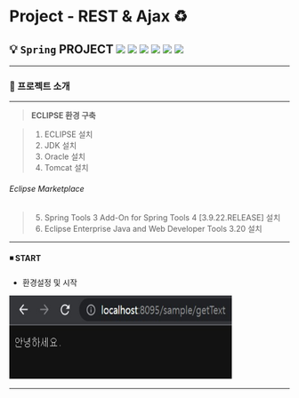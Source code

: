 # **Project - REST & Ajax**  ♻️

 ## 💡 `Spring` PROJECT <img src="https://img.shields.io/badge/Spring-5.0.7-darkgreen"> <img src="https://img.shields.io/badge/Java-11-purple"> <img src="https://img.shields.io/badge/JSP-2.1-orange"> <img src="https://img.shields.io/badge/Servlet-3.1-skyblue"> <img src="https://img.shields.io/badge/Tomcat-9.0.70-yellow"> <img src="https://img.shields.io/badge/Oracle-11.2.0.2.0-red">



---

### 🧾 프로젝트 소개 

---

>**ECLIPSE 환경 구축**

> 1. ECLIPSE 설치
> 2. JDK 설치
> 3. Oracle 설치 
> 4. Tomcat 설치

###### Eclipse Marketplace
> 5. Spring Tools 3 Add-On for Spring Tools 4 [3.9.22.RELEASE] 설치
> 6. Eclipse Enterprise Java and Web Developer Tools 3.20 설치
 
---

#### ◾ **START** 
- 환경설정 및 시작 <br>
<img src="img/rest_start.jpg" width="400" height="150">

---



```

```

